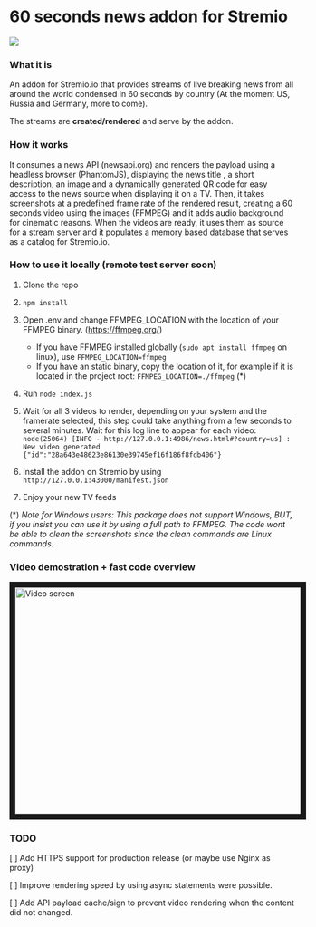 # 60 seconds news addon for Stremio


<img src="https://i.giphy.com/media/SGGHF3IeEhdDsZgY4e/source.gif" />

### What it is
An addon for Stremio.io that provides streams of live breaking news from all around the world condensed in 60 seconds
by country (At the moment US, Russia and Germany, more to come).

The streams are **created/rendered** and serve by the addon.

### How it works
It consumes a news API (newsapi.org) and renders the payload using a headless browser (PhantomJS), displaying the news title
, a short description, an image and a dynamically generated QR code for easy access to the news source when displaying
it on a TV. Then, it takes screenshots at a predefined frame rate of the rendered result, creating a 60 seconds
video using the images (FFMPEG) and it adds audio background for cinematic reasons. When the videos are ready, it uses
them as source for a stream server and it populates a memory based database that serves as a catalog for Stremio.io.

### How to use it locally (remote test server soon)

1. Clone the repo
2. `npm install`
3. Open .env and change FFMPEG_LOCATION with the location of your FFMPEG binary. (https://ffmpeg.org/)
   * If you have FFMPEG installed globally (`sudo apt install ffmpeg`   on linux), use `FFMPEG_LOCATION=ffmpeg`
   * If you have an static binary, copy the location of it, for example if it is located in the project root: `FFMPEG_LOCATION=./ffmpeg` (*)
4. Run `node index.js`
5. Wait for all 3 videos to render, depending on your system and the framerate selected, this step could take anything from a few
seconds to several minutes. Wait for this log line to appear for each video: `node(25064) [INFO - http://127.0.0.1:4986/news.html#?country=us] : New video generated {"id":"28a643e48623e86130e39745ef16f186f8fdb406"}`

6. Install the addon on Stremio by using `http://127.0.0.1:43000/manifest.json`
7. Enjoy your new TV feeds


(*) *Note for Windows users: This package does not support Windows, BUT, if you insist you can use it by using a full path to FFMPEG. The code wont be
able to clean the screenshots since the clean commands are Linux commands.*

### Video demostration + fast code overview

<a href="http://www.youtube.com/watch?feature=player_embedded&v=tPwa-Rtl44o" target="_blank">
    <img src="http://img.youtube.com/vi/tPwa-Rtl44o/0.jpg?r=123" alt="Video screen" width="520" height="400" border="10"/>
</a>


### TODO

[ ] Add HTTPS support for production release (or maybe use Nginx as proxy)

[ ] Improve rendering speed by using async statements were possible.

[ ] Add API payload cache/sign to prevent video rendering when the content did not changed.